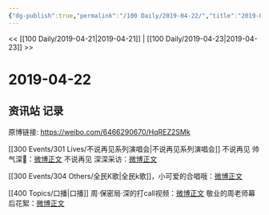 ```yaml
---
{"dg-publish":true,"permalink":"/100 Daily/2019-04-22/","title":"2019-04-22","created":"2023-03-12T16:51:44.418+08:00","updated":"2023-03-12T16:52:28.743+08:00"}
---
```



<< [[100 Daily/2019-04-21\|2019-04-21]] | [[100 Daily/2019-04-23\|2019-04-23]] >>

# 2019-04-22

## 资讯站 记录

原博链接: https://weibo.com/6466290670/HqREZ2SMk

[[300 Events/301 Lives/不说再见系列演唱会\|不说再见系列演唱会]]
不说再见 帅气深🎸：[微博正文](https://m.weibo.cn/6466290670/4363857370135656)
不说再见 深深采访：[微博正文](https://m.weibo.cn/6466290670/4363946171300212)

[[300 Events/304 Others/全民K歌\|全民k歌]]，小可爱的合唱哦：[微博正文](https://m.weibo.cn/6466290670/4363932934582700)

[[400 Topics/口播\|口播]]
周·保密局·深的打call视频：[微博正文](https://m.weibo.cn/6466290670/4363985061213217)
敬业的周老师幕后花絮：[微博正文](https://m.weibo.cn/6466290670/4364010339783975)
